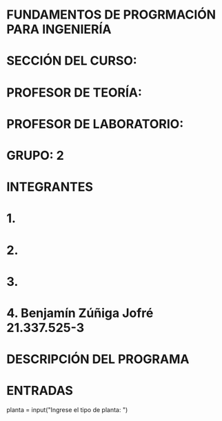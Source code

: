 # FUNDAMENTOS DE PROGRMACIÓN PARA INGENIERÍA
# SECCIÓN DEL CURSO:
# PROFESOR DE TEORÍA:
# PROFESOR DE LABORATORIO:
# GRUPO: 2
# INTEGRANTES
# 1.
# 2.
# 3.
# 4. Benjamín Zúñiga Jofré 21.337.525-3
# DESCRIPCIÓN DEL PROGRAMA 

# ENTRADAS
planta = input("Ingrese el tipo de planta: ") 
